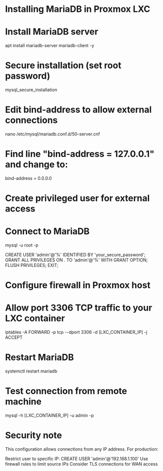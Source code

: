 # Installing MariaDB in Proxmox LXC
# Install MariaDB server
apt install mariadb-server mariadb-client -y

# Secure installation (set root password)
mysql_secure_installation

# Edit bind-address to allow external connections
nano /etc/mysql/mariadb.conf.d/50-server.cnf
# Find line "bind-address = 127.0.0.1" and change to:
bind-address = 0.0.0.0

# Create privileged user for external access
# Connect to MariaDB
mysql -u root -p

CREATE USER 'admin'@'%' IDENTIFIED BY 'your_secure_password';
GRANT ALL PRIVILEGES ON *.* TO 'admin'@'%' WITH GRANT OPTION;
FLUSH PRIVILEGES;
EXIT;

# Configure firewall in Proxmox host
# Allow port 3306 TCP traffic to your LXC container
iptables -A FORWARD -p tcp --dport 3306 -d [LXC_CONTAINER_IP] -j ACCEPT

# Restart MariaDB
systemctl restart mariadb

# Test connection from remote machine
mysql -h [LXC_CONTAINER_IP] -u admin -p

# Security note
This configuration allows connections from any IP address. For production:

Restrict user to specific IP: CREATE USER 'admin'@'192.168.1.100'
Use firewall rules to limit source IPs
Consider TLS connections for WAN access
